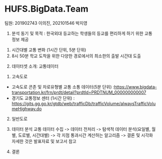 # HUFS.BigData.Team

팀원: 201902743 이의진, 202101546 박지영

1. 분석 동기 및 목적
: 한국외대 등교하는 학생들의 등교를 편리하게 하기 위한 교통 정보 제공

  1) 시간대별 교통 변화    (1시간 단위, 5분 단위)
  2) 8시 50분 학교 도착을 위한 다양한 경로에서의 최소한의 출발 시간대 도출

2. 데이터셋 소개: 교통데이터 
  1) 고속도로
  - 고속도로 콘존 및 차로유형별 교통 소통 데이터(5분 단위) :https://www.bigdata-transportation.kr/frn/prdt/detail?prdtId=PRDTNUM_000000000007
  - 경기도 교통정보 센터 (1시간 단위) : https://gits.gg.go.kr/gtdb/web/trafficDb/trafficVolume/alwaysTrafficVolumeHighway.do
  
  2) 일반도로


3. 데이터 분석
교통 데이터 수집 -> 데이터 전처리 -> 탐색적 데이터 분석(요일별, 월별, 도로별, 시간대별) -> 각 지점 통과시간 계산하는 알고리즘 -> 결론 및 시각화
자세한 것은 발표자료 및 보고서 참고

4. 결론
